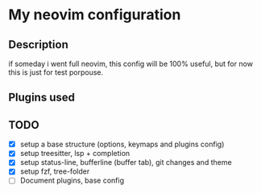 # My neovim configuration

## Description

if someday i went full neovim, this config will be 100% useful, but for now this is just for test porpouse. 

## Plugins used 


## TODO

- [x] setup a base structure (options, keymaps and plugins config)
- [x] setup treesitter, lsp + completion
- [x] setup status-line, bufferline (buffer tab), git changes and theme
- [x] setup fzf, tree-folder
- [ ] Document plugins, base config
